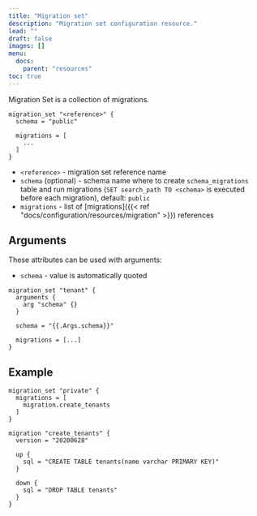 ```yaml
---
title: "Migration set"
description: "Migration set configuration resource."
lead: ""
draft: false
images: []
menu:
  docs:
    parent: "resources"
toc: true
---
```


Migration Set is a collection of migrations.

```hcl {lineNos=true}
migration_set "<reference>" {
  schema = "public"

  migrations = [
    ...
  ]
}
```

- `<reference>` - migration set reference name
- `schema` (optional) - schema name where to create `schema_migrations` table and run migrations (`SET search_path TO <schema>` is executed before each migration), default: `public`
- `migrations` - list of [migrations]({{< ref "docs/configuration/resources/migration" >}}) references

## Arguments 

These attributes can be used with arguments:

- `schema` - value is automatically quoted

```hcl {lineNos=true}
migration_set "tenant" {
  arguments {
    arg "schema" {}
  }

  schema = "{{.Args.schema}}"

  migrations = [...]
}
```

## Example

```hcl {lineNos=true}
migration_set "private" {
  migrations = [
    migration.create_tenants
  ]
}

migration "create_tenants" {
  version = "20200628"

  up {
    sql = "CREATE TABLE tenants(name varchar PRIMARY KEY)"
  }

  down {
    sql = "DROP TABLE tenants"
  }
}
```

